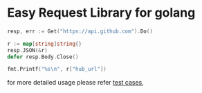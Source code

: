 # Easy Request Library for golang

```go
resp, err := Get("https://api.github.com").Do()

r := map[string]string{}
resp.JSON(&r)
defer resp.Body.Close()

fmt.Printf("%s\n", r["hub_url"])
```

for more detailed usage please refer [test cases](request_test.go),
